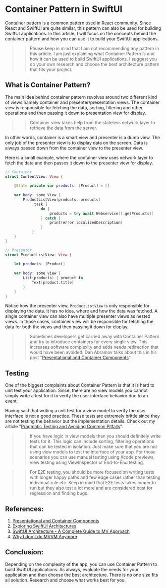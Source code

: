 # Container Pattern in SwiftUI 

Container pattern is a common pattern used in React community. Since React and SwiftUI are quite similar, this pattern can also be used for building SwiftUI applications. In this article, I will focus on the concepts behind the container pattern and how you can use it to build your SwiftUI applications. 

>> Please keep in mind that I am not recommending any pattern in this article. I am just explaining what Container Pattern is and how it can be used to build SwiftUI applications. I suggest you do your own research and choose the best architecture pattern that fits your project. 

## What is Container Pattern? 

The main idea behind container pattern revolves around two different kind of views namely container and presenter/presentation views. The container view is responsible for fetching the data, sorting, filtering and other operations and then passing it down to presentation view for display. 

>> Container view takes help from the stateless network layer to retrieve the data from the server. 

In other words, container is a smart view and presenter is a dumb view. The only job of the presenter view is to display data on the screen. Data is always passed down from the container view to the presenter view. 

Here is a small example, where the container view uses network layer to fetch the data and then passes it down to the presenter view for display. 

``` swift 
// Container
struct ContentView: View {
    
    @State private var products: [Product] = []
    
    var body: some View {
        ProductListView(products: products)
            .task {
                do {
                    products = try await Webservice().getProducts()
                } catch {
                    print(error.localizedDescription)
                }
            }
    }
}

// Presenter
struct ProductListView: View {
    
    let products: [Product]
    
    var body: some View {
        List(products) { product in
            Text(product.title)
        }
    }
}
```

Notice how the presenter view, ```ProductListView``` is only responsible for displaying the data. It has no idea, where and how the data was fetched. A single container view can also have multiple presenter views as nested views. In those cases, container view will be responsible for fetching the data for both the views and then passing it down for display.    

>> Sometimes developers get carried away with Container Pattern and try to introduce containers for every single view. This increases software complexity and adds needs redirection that would have been avoided. Dan Abramov talks about this in his post "[Presentational and Container Components](https://medium.com/@dan_abramov/smart-and-dumb-components-7ca2f9a7c7d0)". 

## Testing 

One of the biggest complaints about Container Pattern is that it is hard to unit test your application. Since, there are no view models you cannot simply write a test for it to verify the user interface behavior due to an event. 

Having said that writing a unit test for a view model to verify the user interface is not a good practice. These tests are extremely brittle since they are not testing the behavior but the implementation details. Check out my article "[Pragmatic Testing and Avoiding Common Pitfalls](https://azamsharp.com/2012/12/23/pragmatic-unit-testing.html)". 

>> If you have logic in view models then you should definitely write tests for it. This logic can include sorting, filtering operations that can be tested in isolation. Just make sure that you are not using view models to test the interface of your app. For those scenarios you can use manual testing using Xcode previews, view testing using ViewInspector or End-to-End testing. 

>> For E2E testing, you should be more focused on writing tests with longer happy paths and few edge cases rather than testing individual rule etc. Keep in mind that E2E tests takes longer to run but they also test a lot more and are considered best for regression and finding bugs. 

## References: 

1. [Presentational and Container Components](https://medium.com/@dan_abramov/smart-and-dumb-components-7ca2f9a7c7d0) 
2. [Exploring SwiftUI Architectures](https://youtu.be/HEDSVXyq2fw)
3. [SwiftUI Architecture - A Complete Guide to MV Approach](https://azamsharp.com/2022/10/06/practical-mv-pattern-crud.html)
4. [Why I don't do MVVM Anymore](https://youtu.be/kWEyKdZ4G38)

## Conclusion: 

Depending on the complexity of the app, you can use Container Pattern to build SwiftUI applications. As always, evaluate the needs for your application and then choose the best architecture. There is no one size fits all solution. Research and choose what works best for you.  




